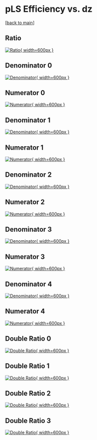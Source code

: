 # pLS Efficiency vs. dz

[[back to main](./)]



## Ratio

[![Ratio](../mtv/var/pLS_vtr_11_-1_eff_dz.png){ width=600px }](../mtv/var/pLS_vtr_11_-1_eff_dz.pdf)

## Denominator 0

[![Denominator](../mtv/den/pLS_vtr_11_-1_eff_dz_den0.png){ width=600px }](../mtv/den/pLS_vtr_11_-1_eff_dz_den0.pdf)

## Numerator 0

[![Numerator](../mtv/num/pLS_vtr_11_-1_eff_dz_num0.png){ width=600px }](../mtv/num/pLS_vtr_11_-1_eff_dz_num0.pdf)

## Denominator 1

[![Denominator](../mtv/den/pLS_vtr_11_-1_eff_dz_den1.png){ width=600px }](../mtv/den/pLS_vtr_11_-1_eff_dz_den1.pdf)

## Numerator 1

[![Numerator](../mtv/num/pLS_vtr_11_-1_eff_dz_num1.png){ width=600px }](../mtv/num/pLS_vtr_11_-1_eff_dz_num1.pdf)

## Denominator 2

[![Denominator](../mtv/den/pLS_vtr_11_-1_eff_dz_den2.png){ width=600px }](../mtv/den/pLS_vtr_11_-1_eff_dz_den2.pdf)

## Numerator 2

[![Numerator](../mtv/num/pLS_vtr_11_-1_eff_dz_num2.png){ width=600px }](../mtv/num/pLS_vtr_11_-1_eff_dz_num2.pdf)

## Denominator 3

[![Denominator](../mtv/den/pLS_vtr_11_-1_eff_dz_den3.png){ width=600px }](../mtv/den/pLS_vtr_11_-1_eff_dz_den3.pdf)

## Numerator 3

[![Numerator](../mtv/num/pLS_vtr_11_-1_eff_dz_num3.png){ width=600px }](../mtv/num/pLS_vtr_11_-1_eff_dz_num3.pdf)

## Denominator 4

[![Denominator](../mtv/den/pLS_vtr_11_-1_eff_dz_den4.png){ width=600px }](../mtv/den/pLS_vtr_11_-1_eff_dz_den4.pdf)

## Numerator 4

[![Numerator](../mtv/num/pLS_vtr_11_-1_eff_dz_num4.png){ width=600px }](../mtv/num/pLS_vtr_11_-1_eff_dz_num4.pdf)

## Double Ratio 0

[![Double Ratio](../mtv/ratio/pLS_vtr_11_-1_eff_dz_ratio0.png){ width=600px }](../mtv/ratio/pLS_vtr_11_-1_eff_dz_ratio0.pdf)

## Double Ratio 1

[![Double Ratio](../mtv/ratio/pLS_vtr_11_-1_eff_dz_ratio1.png){ width=600px }](../mtv/ratio/pLS_vtr_11_-1_eff_dz_ratio1.pdf)

## Double Ratio 2

[![Double Ratio](../mtv/ratio/pLS_vtr_11_-1_eff_dz_ratio2.png){ width=600px }](../mtv/ratio/pLS_vtr_11_-1_eff_dz_ratio2.pdf)

## Double Ratio 3

[![Double Ratio](../mtv/ratio/pLS_vtr_11_-1_eff_dz_ratio3.png){ width=600px }](../mtv/ratio/pLS_vtr_11_-1_eff_dz_ratio3.pdf)

